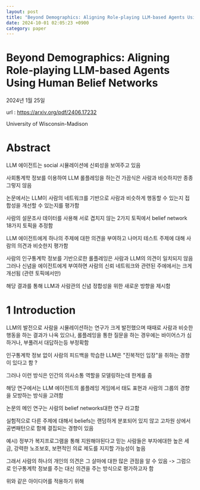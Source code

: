 ```yaml
---
layout: post
title: "Beyond Demographics: Aligning Role-playing LLM-based Agents Using Human Belief Networks"
date: 2024-10-01 02:05:23 +0900
category: paper
---
```


# Beyond Demographics: Aligning Role-playing LLM-based Agents Using Human Belief Networks

2024년 1월 25일 

url : https://arxiv.org/pdf/2406.17232



University of Wisconsin-Madison



# Abstract

LLM 에이전트는 social 시뮬레이션에 신뢰성을 보여주고 있음 

사회통계학 정보를 이용하여 LLM 롤플레잉을 하는건 가끔식은 사람과 비슷하지만 종종 그렇지 않음 

논문에서는 LLM이 사람의 네트워크를 기반으로 사람과 비슷하게 행동할 수 있는지 접합성을 개선할 수 있는지를 평가함 

사람의 설문조사 데이터를 사용해  서로 겹치지 않는 2가지 토픽에서 belief network 18가지 토픽을 추정함

LLM 에이전트에게 하나의 주제에 대한 의견을 부여하고 나머지 테스트 주제에 대해 사람의 의견과 비슷한지 평가함

사람의 인구통계학 정보를 기반으로한 롤플레잉은 사람과 LLM의 의견이 일치되지 않음 그러나 신념을 에이전트에게 부여하면 사람의 신뢰 네트워크와 관련된 주에에서는 크게 개선됨 (관련 토픽에서만)

해당 결과를 통해 LLM과 사람관의 신념 정합성을 위한 새로운 방향을 제시함 

# 1 Introduction

LLM의 발전으로 사람을 시뮬레이션하는 연구가 크게 발전했으며 때때로 사람과 비슷한 행동을 하는 결과가 나옥 있으나, 롤플레잉을 통한 질문을 하는 경우에는 바이어스가 심하거나, 부풀려서 대답하는등 부정확함

 인구통계학 정보 없이  사람의 피드백을 학습한 LLM은 "진복적인 입장"을 취하는 경향이 있다고 함 ?

그러나 이런 방식은 인간의 의사소통 역할을 모델링하는데 한계를 줌 



해당 연구에서는 LLM 에이전트의 롤플레잉 게임에서 태도 표현과  사람의 그룹의 경향을 모방하는 방식을 고려함



논문의 메인 연구는 사람의 belief networks대한 연구 라고함

실험적으로 다른 주제에 대해서 beliefs는 랜덤하게 분포되어 있지 않고 고차원 상에서 공변패턴으로 함께 결집되는 경향이 있음 

예시) 정부가 복지프로그램을 통해 지원해야된다고 믿는 사람들은 부자에대한 높은 세금, 강력한 노조보호, 보편적인 의료 제도를 지지할 가능성이 높음

그래서 사람의 하나의 개인의 의견은 그 살마에 대한 많은 관점을 알 수 있음 -> 그럼으로 인구통계학 정보를 주는 대신 의견을 주는 방식으로 평가하고자 함 

  

위와 같은 아이디어를 적용하기 위해 

 

 
